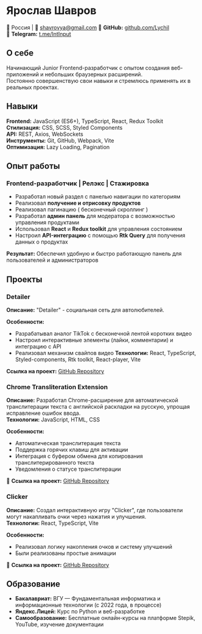 # Ярослав Шавров  

📍 Россия | 📧 shavrovya@gmail.com
🔗 **GitHub:** [github.com/Lychil](https://github.com/Lychil)  
🔗 **Telegram:** [t.me/IntInput](https://t.me/IntInput)  

## О себе  
Начинающий Junior Frontend-разработчик с опытом создания веб-приложений и небольших браузерных расширений.  
Постоянно совершенствую свои навыки и стремлюсь применять их в реальных проектах.  

## Навыки  
**Frontend:** JavaScript (ES6+), TypeScript, React, Redux Toolkit  
**Стилизация:** CSS, SCSS, Styled Components  
**API:** REST, Axios, WebSockets  
**Инструменты:** Git, GitHub, Webpack, Vite  
**Оптимизация:** Lazy Loading, Pagination

## Опыт работы 

### Frontend-разработчик | Релэкс | Стажировка

- Разработал новый раздел с панелью навигации по категориям  
- Реализовал **получение и отрисовку продуктов**
- Реализовал пагинацию ( бесконечный скроллинг )
- Разработал **админ панель** для модератора с возможностью управления продуктами 
- Использовал **React** и **Redux toolkit** для управления состоянием  
- Настроил **API-интеграцию** с помощью **Rtk Query** для получения данных о продуктах

**Результат:** Обеспечил удобную и быстро работающую панель для пользователей и администраторов  


## Проекты

### Detailer
**Описание:** "Detailer" - социальная сеть для автолюбителей.

**Особенности:** 
- Разрабатывал аналог TikTok с бесконечной лентой коротких видео
- Настроил интерактивные элементы (лайки, комментарии) и интеграцию с API
- Реализовал механизм свайпов видео
**Технологии:** React, TypeScript, Styled-components, Rtk toolkit, React-player, Vite 

**Ссылка на проект:** [GitHub Repository](https://github.com/DetailerShelp/Detailer) 

### Chrome Transliteration Extension  
**Описание:** Разработал Chrome-расширение для автоматической транслитерации текста с английской раскладки на русскую, упрощая исправление ошибок ввода.  
**Технологии:** JavaScript, HTML, CSS  

**Особенности:**  
- Автоматическая транслитерация текста  
- Поддержка горячих клавиш для активации
- Интеграция с буфером обмена для копирования транслитерированного текста  
- Уведомления о статусе транслитерации

🔗 **Ссылка на проект:** [GitHub Repository](https://github.com/Lychil/Chrome_transliteration_extention)  

### Clicker  
**Описание:** Создал интерактивную игру "Clicker", где пользователи могут накапливать очки через нажатия и улучшения.  
**Технологии:** React, TypeScript, Vite 

**Особенности:**  
- Реализовал логику накопления очков и систему улучшений  
- Были реализованы простые анимации

🔗 **Ссылка на проект:** [GitHub Repository](https://github.com/Lychil/clicker)  

## Образование
- **Бакалавриат:** ВГУ — Фундаментальная информатика и информационные технологии (с 2022 года, в процессе)
- **Яндекс.Лицей:** Курс по Python и веб-разработке  
- **Самообразование:** Бесплатные онлайн-курсы на платформe Stepik, YouTube, изучение документации
